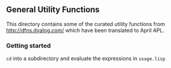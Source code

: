 <!-- TITLE/ -->

## General Utility Functions

<!-- /TITLE -->

This directory contains some of the curated utility functions from http://dfns.dyalog.com/ which have been translated to April APL.

### Getting started

`cd` into a subdirectory and evaluate the expressions in `usage.lisp`
